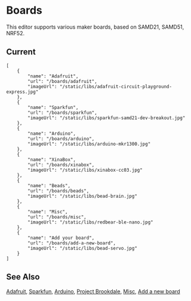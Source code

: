 # Boards

This editor supports various maker boards, based on SAMD21, SAMD51, NRF52.

## Current

```codecard
[
    {
        "name": "Adafruit",
        "url": "/boards/adafruit",
        "imageUrl": "/static/libs/adafruit-circuit-playground-express.jpg"
    },
    {
        "name": "Sparkfun",
        "url": "/boards/sparkfun",
        "imageUrl": "/static/libs/sparkfun-samd21-dev-breakout.jpg"  
    },
    {
        "name": "Arduino",
        "url": "/boards/arduino",
        "imageUrl": "/static/libs/arduino-mkr1300.jpg"  
    },
    {
        "name": "XinaBox",
        "url": "/boards/xinabox",
        "imageUrl": "/static/libs/xinabox-cc03.jpg"  
    },
    {
        "name": "Beads",
        "url": "/boards/beads",
        "imageUrl": "/static/libs/bead-brain.jpg"  
    },
    {
        "name": "Misc",
        "url": "/boards/misc",
        "imageUrl": "/static/libs/redbear-ble-nano.jpg"  
    },
    {
        "name": "Add your board",
        "url": "/boards/add-a-new-board",
        "imageUrl": "/static/libs/bead-servo.jpg"
    }
]
```

## See Also

[Adafruit](/boards/adafruit),
[Sparkfun](/boards/sparkfun),
[Arduino](/boards/arduino),
[Project Brookdale](/boards/beads),
[Misc](/boards/misc),
[Add a new board](/boards/add-a-new-board)
